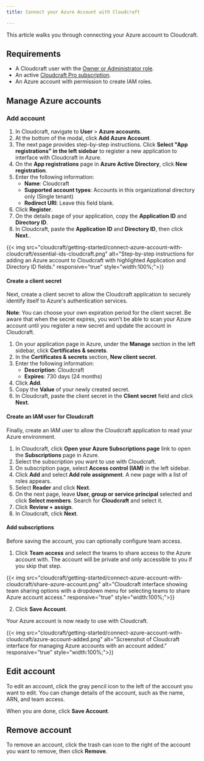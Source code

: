 ```yaml
---
title: Connect your Azure Account with Cloudcraft

---
```


This article walks you through connecting your Azure account to Cloudcraft.

## Requirements

- A Cloudcraft user with the [Owner or Administrator role][1].
- An active [Cloudcraft Pro subscription][2].
- An Azure account with permission to create IAM roles.

## Manage Azure accounts

### Add account

1. In Cloudcraft, navigate to **User** > **Azure accounts**.
2. At the bottom of the modal, click **Add Azure Account**.
3. The next page provides step-by-step instructions. Click **Select "App registrations" in the left sidebar** to register a new application to interface with Cloudcraft in Azure.
4. On the **App registrations** page in **Azure Active Directory**, click **New registration**.
5. Enter the following information:
    - **Name**: Cloudcraft
    - **Supported account types**: Accounts in this organizational directory only (Single tenant)
    - **Redirect URI**: Leave this field blank.
6. Click **Register**.
7. On the details page of your application, copy the **Application ID** and **Directory ID**.
8. In Cloudcraft, paste the  **Application ID** and **Directory ID**, then click **Next**..

{{< img src="cloudcraft/getting-started/connect-azure-account-with-cloudcraft/essential-ids-cloudcraft.png" alt="Step-by-step instructions for adding an Azure account to Cloudcraft with highlighted Application and Directory ID fields." responsive="true" style="width:100%;">}}

#### Create a client secret

Next, create a client secret to allow the Cloudcraft application to securely identify itself to Azure's authentication services.

**Note**: You can choose your own expiration period for the client secret. Be aware that when the secret expires, you won’t be able to scan your Azure account until you register a new secret and update the account in Cloudcraft.

1. On your application page in Azure, under the **Manage** section in the left sidebar, click **Certificates & secrets**.
2. In the **Certificates & secrets** section, **New client secret**.
3. Enter the following information:
    - **Description**: Cloudcraft
    - **Expires**: 730 days (24 months)
4. Click **Add**.
5. Copy the **Value** of your newly created secret.
6. In Cloudcraft, paste the client secret in the **Client secret** field and click **Next**.

#### Create an IAM user for Cloudcraft

Finally, create an IAM user to allow the Cloudcraft application to read your Azure environment.

1. In Cloudcraft, click **Open your Azure Subscriptions page** link to open the **Subscriptions** page in Azure.
2. Select the subscription you want to use with Cloudcraft.
3. On subscription page, select **Access control (IAM)** in the left sidebar.
4. Click **Add** and select **Add role assignment**.  A new page with a list of roles appears.
5. Select **Reader** and click **Next**.
6. On the next page, leave **User, group or service principal** selected and click **Select members**. Search for **Cloudcraft** and select it.
7. Click **Review + assign**.
8. In Cloudcraft, click **Next**.

#### Add subscriptions

Before saving the account, you can optionally configure team access.

1. Click **Team access** and select the teams to share access to the Azure account with. The account will be private and only accessible to you if you skip that step.

{{< img src="cloudcraft/getting-started/connect-azure-account-with-cloudcraft/share-azure-account.png" alt="Cloudcraft interface showing team sharing options with a dropdown menu for selecting teams to share Azure account access." responsive="true" style="width:100%;">}}

2. Click **Save Account**.

Your Azure account is now ready to use with Cloudcraft.

{{< img src="cloudcraft/getting-started/connect-azure-account-with-cloudcraft/azure-account-added.png" alt="Screenshot of Cloudcraft interface for managing Azure accounts with an account added." responsive="true" style="width:100%;">}}

## Edit account

To edit an account, click the gray pencil icon to the left of the account you want to edit. You can change details of the account, such as the name, ARN, and team access.

When you are done, click **Save Account**.

## Remove account

To remove an account, click the trash can icon to the right of the account you want to remove, then click **Remove**.

[1]: /cloudcraft/account-management/roles-and-permissions/
[2]: https://www.cloudcraft.co/pricing
